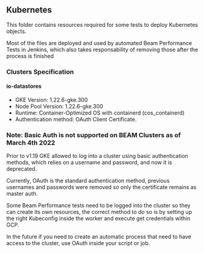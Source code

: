 <!--
    Licensed to the Apache Software Foundation (ASF) under one
    or more contributor license agreements.  See the NOTICE file
    distributed with this work for additional information
    regarding copyright ownership.  The ASF licenses this file
    to you under the Apache License, Version 2.0 (the
    "License"); you may not use this file except in compliance
    with the License.  You may obtain a copy of the License at

      http://www.apache.org/licenses/LICENSE-2.0

    Unless required by applicable law or agreed to in writing,
    software distributed under the License is distributed on an
    "AS IS" BASIS, WITHOUT WARRANTIES OR CONDITIONS OF ANY
    KIND, either express or implied.  See the License for the
    specific language governing permissions and limitations
    under the License.
-->
## Kubernetes
This folder contains resources required for some tests to deploy Kubernetes objects.

Most of the files are deployed and used by automated Beam Performance Tests in Jenkins, which also takes responsability of removing those after the process is finished


### Clusters Specification

#### io-datastores
* GKE Version: 1.22.6-gke.300
* Node Pool Version: 1.22.6-gke.300
* Runtime: Container-Optimized OS with containerd (cos_containerd)
* Authentication method: OAuth Client Certificate.



### Note: Basic Auth is not supported on BEAM Clusters as of March 4th 2022

Prior to v1.19 GKE allowed to log into a cluster using basic authentication methods, which relies on a username and password, and now it is deprecated.

Currently, OAuth is the standard authentication method, previous usernames and passwords were removed so only the certificate remains as master auth.

Some Beam Performance tests need to be logged into the cluster so they can create its own resources, the correct method to do so is by setting up the right Kubeconfig inside the worker and execute get credentials within GCP.

In the future if you need to create an automatic process that need to have access to the cluster, use OAuth inside your script or job.

